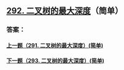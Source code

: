 ## [292. 二叉树的最大深度](https://leetcode-cn.com/problems/merge-two-sorted-lists/)（简单）





### 答案：



#### [上一题（291. 二叉树的最大深度）(简单)](https://github.com/sdwwld/leetCode/blob/master/src/main/java/com/wld/java/leetcode/leetCode0291.md)

#### [下一题（293. 二叉树的最大深度）(简单)](https://github.com/sdwwld/leetCode/blob/master/src/main/java/com/wld/java/leetcode/leetCode0293.md)